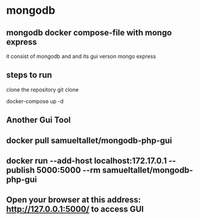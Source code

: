 # mongodb
mongodb docker compose-file with mongo express 
------------------------------------------------
it consist of mongodb and and its gui verson mongo express

steps to run
-------------
clone the repository
git clone <repo>
  
 docker-compose up -d 
  
Another Gui Tool
-----------------
docker pull samueltallet/mongodb-php-gui
------------------------------------------
docker run --add-host localhost:172.17.0.1 --publish 5000:5000 --rm samueltallet/mongodb-php-gui
--------------------------------------------------------------------------  
Open your browser at this address: http://127.0.0.1:5000/ to access GUI
---------------------------------------------------------------------------
